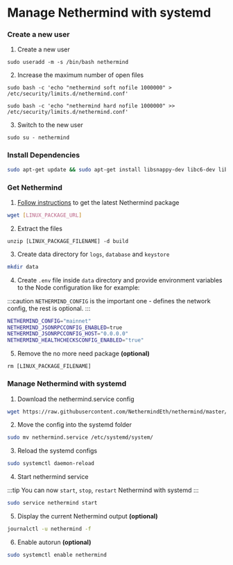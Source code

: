 # Manage Nethermind with systemd

### Create a new user

1. Create a new user

```
sudo useradd -m -s /bin/bash nethermind
```

2. Increase the maximum number of open files

```
sudo bash -c 'echo "nethermind soft nofile 1000000" > /etc/security/limits.d/nethermind.conf'
```

```
sudo bash -c 'echo "nethermind hard nofile 1000000" >> /etc/security/limits.d/nethermind.conf'
```

3. Switch to the new user

```
sudo su - nethermind
```

### Install Dependencies

``` bash
sudo apt-get update && sudo apt-get install libsnappy-dev libc6-dev libc6 unzip -y
```

### Get Nethermind

1. [Follow instructions](installing-nethermind/download-sources.mdx) to get the latest Nethermind package

``` bash
wget [LINUX_PACKAGE_URL]
```

2. Extract the files

```
unzip [LINUX_PACKAGE_FILENAME] -d build
```

3. Create data directory for `logs`, `database` and `keystore`

```bash
mkdir data
```

4. Create `.env` file inside `data` directory and provide environment variables to the Node configuration like for example:

:::caution
`NETHERMIND_CONFIG` is the important one - defines the network config, the rest is optional.
:::

```bash title=".env"
NETHERMIND_CONFIG="mainnet"
NETHERMIND_JSONRPCCONFIG_ENABLED=true
NETHERMIND_JSONRPCCONFIG_HOST="0.0.0.0"
NETHERMIND_HEALTHCHECKSCONFIG_ENABLED="true"
```

5. Remove the no more need package **(optional)**

```
rm [LINUX_PACKAGE_FILENAME]
```

### Manage Nethermind with systemd

1. Download the nethermind.service config

``` bash
wget https://raw.githubusercontent.com/NethermindEth/nethermind/master/scripts/nethermind.service
```

2. Move the config into the systemd folder

``` bash
sudo mv nethermind.service /etc/systemd/system/
```

3. Reload the systemd configs

``` bash
sudo systemctl daemon-reload
```

4. Start nethermind service

:::tip
You can now `start`, `stop`, `restart` Nethermind with systemd
:::

``` bash
sudo service nethermind start
```

5. Display the current Nethermind output **(optional)**

``` bash
journalctl -u nethermind -f
```

6. Enable autorun **(optional)**

``` bash
sudo systemctl enable nethermind
```
